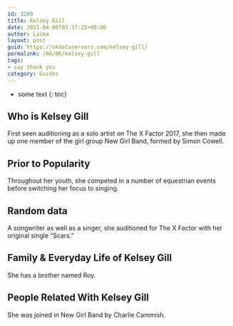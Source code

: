 ```yaml
---
id: 3200
title: Kelsey Gill
date: 2021-04-06T03:37:25+00:00
author: Laima
layout: post
guid: https://ukdataservers.com/kelsey-gill/
permalink: /04/06/kelsey-gill
tags:
- say thank you
category: Guides
---
```


* some text
{: toc}


## Who is Kelsey Gill
                  
                  
                  
First seen auditioning as a solo artist on The X Factor 2017, she then made up one member of the girl group New Girl Band, formed by Simon Cowell. 
                  
              
            
              
            
                
                
                
## Prior to Popularity
                  
                  
                  
Throughout her youth, she competed in a number of equestrian events before switching her focus to singing. 
                  
              
            
              
            
                
                
                
## Random data
                  
                  
                  
A songwriter as well as a singer, she auditioned for The X Factor with her original single &#8220;Scars.&#8221; 
                  
              
            
              
            
                
                
                
## Family & Everyday Life of Kelsey Gill
                  
                  
                  
She has a brother named Roy. 
                  
              
            
              
            
                
                
                
## People Related With Kelsey Gill
                  
                  
                  
She was joined in New Girl Band by Charlie Cammish. 
                  
              
            
              
            
                
              
            
              
              
            
            
              
            
          
          
          